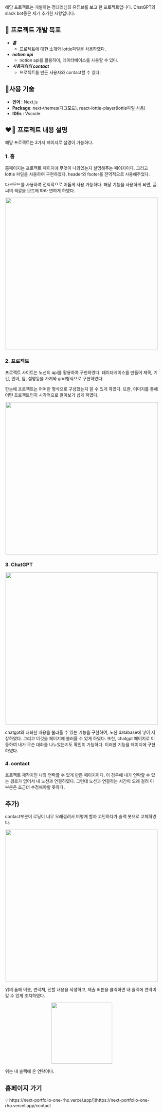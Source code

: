 해당 프로젝트는 개발하는 정대리님의 유튜브를 보고 한 프로젝트입니다. ChatGPT와 slack bot등은 제가 추가한 사항입니다. 

## 🤩 프로젝트 개발 목표

- ***홈***
    - 프로젝트에 대한 소개와 lottie파일을 사용하였다.
- ***notion api***
    - notion api를 활용하여, 데이터베이스를 사용할 수 있다.
- ***사용자와의 contact***
    - 프로젝트를 만든 사용자와 contact할 수 있다.

## 🤔**사용 기술**

- **언어** : Next.js
- **Package**: next-themes(다크모드), react-lottie-player(lottie파일 사용)
- **IDEs** : Vscode

## ❤️‍🔥 프로젝트 내용 설명

해당 프로젝트는 3가지 페이지로 설명이 가능하다. 

### 1. 홈

홈페이지는 프로젝트 페이지에 무엇이 나와있는지 설명해주는 페이지이다. 그리고 lottie 파일을 사용하여 구현하였다. header와 footer를 전역적으로 사용해주었다. 

다크모드를 사용하여 전역적으로 어둡게 사용 가능하다. 해당 기능을 사용하게 되면, 글씨의 색깔을 모드에 따라 변하게 하였다.

<p align="center"><img src="https://github.com/Uheeking/Next_portfolio/assets/90121929/1e935961-b8b5-4f0f-92a9-a9145a79efac" height="500px"></p>


### 2. 프로젝트

프로젝트 사이트는 노션의 api를 활용하여 구현하였다. 데이터베이스를 만들어 제목, 기간, 언어, 팀, 설명등을 가져와 grid형식으로 구현하였다. 

한눈에 프로젝트는 어떠한 형식으로 구성했는지 알 수 있게 하였다. 또한, 이미지를 통해 어떤 프로젝트인지 시각적으로 알아보기 쉽게 하였다.
<p align="center"><img src="https://user-images.githubusercontent.com/90121929/230699848-09fc2b86-0048-4ba0-8148-2de7ce02ce25.png" height="500px"></p>

### 3. ChatGPT
<p align="center"><img src="https://user-images.githubusercontent.com/90121929/231706370-426e9ed3-e1d9-4f7a-8994-025be8a86342.png" height="500px"></p>
chatgpt와 대화한 내용을 불러올 수 있는 기능을 구현하여, 노션 database에 넣어 저장하였다. 그리고 이것을 페이지에 불러올 수 있게 하였다. 또한, chatgpt 페이지로 이동하여 내가 무슨 대화를 나누었는지도 확인이 가능하다. 이러한 기능을 페이지에 구현하였다. 

### 4. contact

프로젝트 제작자인 나와 연락할 수 있게 만든 페이지이다. 이 경우에 내가 연락할 수 있는 경로가 없어서 내 노션과 연결하였다. 그런데 노션과 연결하는 시간이 오래 걸려 이 부분은 조금더 수정해야할 듯하다.

## 추가)

contact부분이 로딩이 너무 오래걸려서 어떻게 할까 고민하다가 슬랙 봇으로 교체하였다.
<p align="center"><img src="https://github.com/Uheeking/Next_portfolio/assets/90121929/5a4f4ea7-85ad-4af8-ad21-58e86e86adc5" height="500px"></p>
위의 폼에 이름, 연락처, 전할 내용을 작성하고, 제출 버튼을 클릭하면 내 슬랙에 연락이 갈 수 있게 조치하였다.
<p align="center"><img src="https://github.com/Uheeking/Next_portfolio/assets/90121929/dd351088-b3df-493d-940d-6c6871f7c80b" height="200px"></p>
위는 내 슬렉에 온 연락이다. 

## 홈페이지 가기

<aside>
💡 https://next-portfolio-one-rho.vercel.app/](https://next-portfolio-one-rho.vercel.app/contact

</aside>
